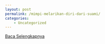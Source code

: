 ```yaml
---
layout: post
permalink: /mimpi-melarikan-diri-dari-suami/
categories:
    - Uncategorized
---
```


[Baca Selengkapnya](/09)